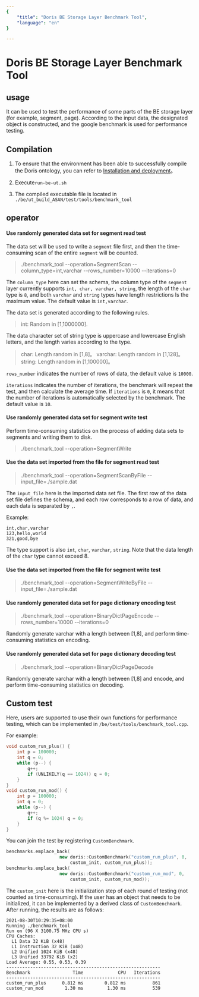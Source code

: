 ```yaml
---
{
    "title": "Doris BE Storage Layer Benchmark Tool",
    "language": "en"
}

---
```


<!-- 
Licensed to the Apache Software Foundation (ASF) under one
or more contributor license agreements.  See the NOTICE file
distributed with this work for additional information
regarding copyright ownership.  The ASF licenses this file
to you under the Apache License, Version 2.0 (the
"License"); you may not use this file except in compliance
with the License.  You may obtain a copy of the License at

  http://www.apache.org/licenses/LICENSE-2.0

Unless required by applicable law or agreed to in writing,
software distributed under the License is distributed on an
"AS IS" BASIS, WITHOUT WARRANTIES OR CONDITIONS OF ANY
KIND, either express or implied.  See the License for the
specific language governing permissions and limitations
under the License.
-->

# Doris BE Storage Layer Benchmark Tool

## usage

It can be used to test the performance of some parts of the BE storage layer (for example, segment, page). According to the input data, the designated object is constructed, and the google benchmark is used for performance testing. 

## Compilation

1. To ensure that the environment has been able to successfully compile the Doris ontology, you can refer to [Installation and deployment](../../docs/install/source-install/compilation.md)。

2. Execute`run-be-ut.sh`

3. The compiled executable file is located in `./be/ut_build_ASAN/test/tools/benchmark_tool`

## operator

#### Use randomly generated data set for segment read test 

The data set will be used to write a `segment` file first, and then the time-consuming scan of the entire `segment` will be counted. 

> ./benchmark_tool --operation=SegmentScan --column_type=int,varchar --rows_number=10000 --iterations=0

The `column_type` here can set the schema, the column type of the `segment` layer currently supports `int, char, varchar, string`, the length of the `char` type is `8`, and both `varchar` and `string` types have length restrictions Is the maximum value. The default value is `int,varchar`. 

The data set is generated according to the following rules. 
>int: Random in [1,1000000]. 

The data character set of string type is uppercase and lowercase English letters, and the length varies according to the type. 
> char: Length random in [1,8]。
> varchar: Length random in [1,128]。 
> string: Length random in [1,100000]。

`rows_number` indicates the number of rows of data, the default value is `10000`. 

`iterations` indicates the number of iterations, the benchmark will repeat the test, and then calculate the average time. If `iterations` is `0`, it means that the number of iterations is automatically selected by the benchmark. The default value is `10`. 

#### Use randomly generated data set for segment write test 

Perform time-consuming statistics on the process of adding data sets to segments and writing them to disk. 

> ./benchmark_tool --operation=SegmentWrite

#### Use the data set imported from the file for segment read test 

> ./benchmark_tool --operation=SegmentScanByFile --input_file=./sample.dat

The `input_file` here is the imported data set file. 
The first row of the data set file defines the schema, and each row corresponds to a row of data, and each data is separated by `,`. 

Example: 
```
int,char,varchar
123,hello,world
321,good,bye
```

The type support is also `int`, `char`, `varchar`, `string`. Note that the data length of the `char` type cannot exceed 8. 

#### Use the data set imported from the file for segment write test 

> ./benchmark_tool --operation=SegmentWriteByFile --input_file=./sample.dat

#### Use randomly generated data set for page dictionary encoding test 

> ./benchmark_tool --operation=BinaryDictPageEncode --rows_number=10000 --iterations=0

Randomly generate varchar with a length between [1,8], and perform time-consuming statistics on encoding. 

#### Use randomly generated data set for page dictionary decoding test 

> ./benchmark_tool --operation=BinaryDictPageDecode

Randomly generate varchar with a length between [1,8] and encode, and perform time-consuming statistics on decoding. 

## Custom test

Here, users are supported to use their own functions for performance testing, which can be implemented in `/be/test/tools/benchmark_tool.cpp`. 

For example: 
```cpp
void custom_run_plus() {
    int p = 100000;
    int q = 0;
    while (p--) {
        q++;
        if (UNLIKELY(q == 1024)) q = 0;
    }
}
void custom_run_mod() {
    int p = 100000;
    int q = 0;
    while (p--) {
        q++;
        if (q %= 1024) q = 0;
    }
}
```
You can join the test by registering `CustomBenchmark`. 
```cpp
benchmarks.emplace_back(
                    new doris::CustomBenchmark("custom_run_plus", 0,
                    	custom_init, custom_run_plus));
benchmarks.emplace_back(
                    new doris::CustomBenchmark("custom_run_mod", 0,
                    	custom_init, custom_run_mod));
```
The `custom_init` here is the initialization step of each round of testing (not counted as time-consuming). If the user has an object that needs to be initialized, it can be implemented by a derived class of `CustomBenchmark`. 
After running, the results are as follows: 
```
2021-08-30T10:29:35+08:00
Running ./benchmark_tool
Run on (96 X 3100.75 MHz CPU s)
CPU Caches:
  L1 Data 32 KiB (x48)
  L1 Instruction 32 KiB (x48)
  L2 Unified 1024 KiB (x48)
  L3 Unified 33792 KiB (x2)
Load Average: 0.55, 0.53, 0.39
----------------------------------------------------------
Benchmark                Time             CPU   Iterations
----------------------------------------------------------
custom_run_plus      0.812 ms        0.812 ms          861
custom_run_mod        1.30 ms         1.30 ms          539
```
